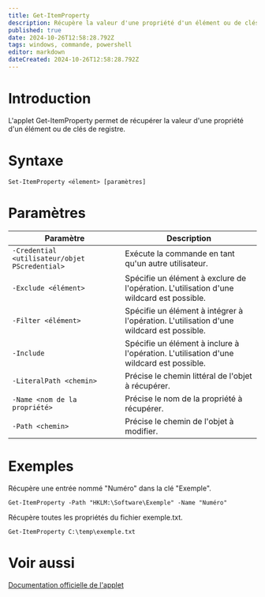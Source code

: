 ```yaml
---
title: Get-ItemProperty
description: Récupère la valeur d'une propriété d'un élément ou de clés de registre.
published: true
date: 2024-10-26T12:58:28.792Z
tags: windows, commande, powershell
editor: markdown
dateCreated: 2024-10-26T12:58:28.792Z
---
```


# Introduction

L'applet Get-ItemProperty permet de récupérer la valeur d'une propriété d'un élément ou de clés de registre.

# Syntaxe

`Set-ItemProperty <élement> [paramètres]`

# Paramètres

| Paramètre                                      | Description                                                                              |
| ---------------------------------------------- | ---------------------------------------------------------------------------------------- |
| `-Credential <utilisateur/objet PScredential>` | Exécute la commande en tant qu'un autre utilisateur.                                     |
| `-Exclude <élément>`                           | Spécifie un élément à exclure de l'opération. L'utilisation d'une wildcard est possible. |
| `-Filter <élément>`                            | Spécifie un élément à intégrer à l'opération. L'utilisation d'une wildcard est possible. |
| `-Include`                                     | Spécifie un élément à inclure à l'opération. L'utilisation d'une wildcard est possible.  |
| `-LiteralPath <chemin>`                        | Précise le chemin littéral de l'objet à récupérer.                                       |
| `-Name <nom de la propriété>`                  | Précise le nom de la propriété à récupérer.                                              |
| `-Path <chemin>`                               | Précise le chemin de l'objet à modifier.                                                 |

# Exemples

Récupère une entrée nommé "Numéro" dans la clé "Exemple".

`Get-ItemProperty -Path "HKLM:\Software\Exemple" -Name "Numéro"`

Récupère toutes les propriétés du fichier exemple.txt.

`Get-ItemProperty C:\temp\exemple.txt`

# Voir aussi

[Documentation officielle de l'applet](https://learn.microsoft.com/en-us/powershell/module/microsoft.powershell.management/get-itemproperty)
